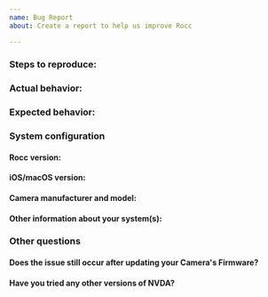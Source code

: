```yaml
---
name: Bug Report
about: Create a report to help us improve Rocc

---
```


### Steps to reproduce:

### Actual behavior:

### Expected behavior:

### System configuration

#### Rocc version:

#### iOS/macOS version:

#### Camera manufacturer and model:

#### Other information about your system(s):

### Other questions
#### Does the issue still occur after updating your Camera's Firmware?

#### Have you tried any other versions of NVDA?